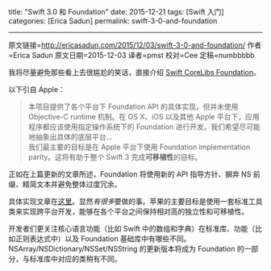 title: "Swift 3.0 和 Foundation"
date: 2015-12-21
tags: [Swift 入门]
categories: [Erica Sadun]
permalink: swift-3-0-and-foundation

---
原文链接=http://ericasadun.com/2015/12/03/swift-3-0-and-foundation/
作者=Erica Sadun
原文日期=2015-12-03
译者=pmst
校对=Cee
定稿=numbbbbb

<!--此处开始正文-->

我将尽量避免那些看上去很尴尬的笑话，直接介绍 [Swift CoreLibs Foundation](https://github.com/apple/swift-corelibs-foundation)。

以下引自 Apple：

> 本项目提供了各个平台下 Foundation API 的具体实现，但并未使用 Objective-C runtime 机制。在 OS X、iOS 以及其他 Apple 平台下，应用程序都应该使用指定操作系统下的 Foundation 进行开发。我们希望尽可能地抽象出具体的底层平台...    
我们最主要的目标是在 Apple 平台下使用 Foundation implementation parity。这将有助于整个 Swift 3 完成**可移植性**的目标。

<!--more-->

正如在上篇更新的文章所述，Foundation 将使用新的 API 指导方针、摒弃 NS 前缀、精简文本并避免整体过度冗余。

具体实现文章在[这里](https://github.com/apple/swift-corelibs-foundation/blob/master/Docs/Status.md)。显然*有很多*要做的事。苹果的主要目标是使用一套标准工具类来实现跨平台开发，能够在各个平台之间保持相对高的独立性和可移植性。

开发者们更关注核心语言功能（比如 Swift 中的数组和字典）在标准库、功能（比如正则表达式中）以及 Foundation 基础库中有哪些不同。NSArray/NSDictionary/NSSet/NSString 的更新版本将成为 Foundation 的一部分，与标准库中对应的类稍有不同。
